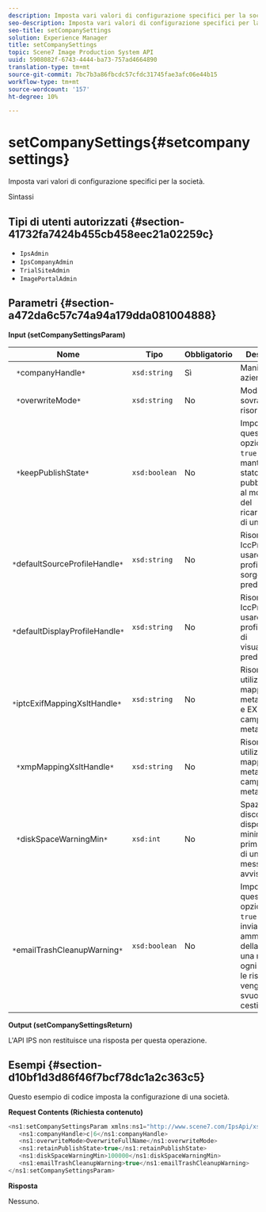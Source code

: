 ```yaml
---
description: Imposta vari valori di configurazione specifici per la società.
seo-description: Imposta vari valori di configurazione specifici per la società.
seo-title: setCompanySettings
solution: Experience Manager
title: setCompanySettings
topic: Scene7 Image Production System API
uuid: 5908082f-6743-4444-ba73-757ad4664890
translation-type: tm+mt
source-git-commit: 7bc7b3a86fbcdc57cfdc31745fae3afc06e44b15
workflow-type: tm+mt
source-wordcount: '157'
ht-degree: 10%

---
```



# setCompanySettings{#setcompanysettings}

Imposta vari valori di configurazione specifici per la società.

Sintassi

## Tipi di utenti autorizzati {#section-41732fa7424b455cb458eec21a02259c}

* `IpsAdmin`
* `IpsCompanyAdmin`
* `TrialSiteAdmin`
* `ImagePortalAdmin`

## Parametri {#section-a472da6c57c74a94a179dda081004888}

**Input (setCompanySettingsParam)**

| Nome | Tipo | Obbligatorio | Descrizione |
|---|---|---|---|
| ` *`companyHandle`*` | `xsd:string` | Sì | Maniglia aziendale. |
| ` *`overwriteMode`*` | `xsd:string` | No | Modalità di sovrascrittura risorse. |
| ` *`keepPublishState`*` | `xsd:boolean` | No | Impostate questa opzione su `true` per mantenere lo stato di pubblicazione al momento del ricaricamento di una risorsa. |
| ` *`defaultSourceProfileHandle`*` | `xsd:string` | No | Risorsa IccProfile da usare come profilo colore sorgente predefinito. |
| ` *`defaultDisplayProfileHandle`*` | `xsd:string` | No | Risorsa IccProfile da usare come profilo colore di visualizzazione predefinito. |
| ` *`iptcExifMappingXsltHandle`*` | `xsd:string` | No | Risorsa XSL utilizzata per mappare i metadati IPTC e EXIF ai campi di metadati IPS. |
| ` *`xmpMappingXsltHandle`*` | `xsd:string` | No | Risorsa XSL utilizzata per mappare XMP metadati ai campi di metadati IPS. |
| ` *`diskSpaceWarningMin`*` | `xsd:int` | No | Spazio su disco disponibile minimo (in KB) prima dell&#39;invio di un messaggio di avviso. |
| ` *`emailTrashCleanupWarning`*` | `xsd:boolean` | No | Impostate questa opzione su `true` per inviare agli amministratori della società una notifica ogni volta che le risorse vengono svuotate dal cestino. |

**Output (setCompanySettingsReturn)**

L&#39;API IPS non restituisce una risposta per questa operazione.

## Esempi {#section-d10bf1d3d86f46f7bcf78dc1a2c363c5}

Questo esempio di codice imposta la configurazione di una società.

**Request Contents (Richiesta contenuto)**

```java
<ns1:setCompanySettingsParam xmlns:ns1="http://www.scene7.com/IpsApi/xsd/2008-01-15">
   <ns1:companyHandle>c|6</ns1:companyHandle>
   <ns1:overwriteMode>OverwriteFullName</ns1:overwriteMode>
   <ns1:retainPublishState>true</ns1:retainPublishState>
   <ns1:diskSpaceWarningMin>100000</ns1:diskSpaceWarningMin>
   <ns1:emailTrashCleanupWarning>true</ns1:emailTrashCleanupWarning>
</ns1:setCompanySettingsParam>
```

**Risposta**

Nessuno.
